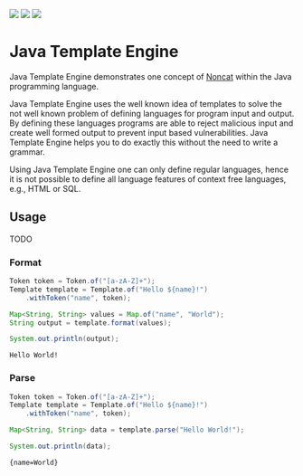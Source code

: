 <!-- markdown-link-check-disable -->
[![](https://github.com/noncat-lang/java-template-engine/actions/workflows/unit-test.yml/badge.svg)](https://github.com/noncat-lang/java-template-engine/actions/workflows/unit-test.yml?query=branch%3Amain)
[![](https://github.com/noncat-lang/java-template-engine/actions/workflows/semgrep.yml/badge.svg)](https://github.com/noncat-lang/java-template-engine/actions/workflows/semgrep.yml?query=branch%3Amain)
[![](https://github.com/noncat-lang/java-template-engine/actions/workflows/dependency-check.yml/badge.svg)](https://github.com/noncat-lang/java-template-engine/actions/workflows/dependency-check.yml?query=branch%3Amain)
<!-- markdown-link-check-enable -->

# Java Template Engine

Java Template Engine demonstrates one concept of [Noncat](https://github.com/noncat-lang/noncat) within the Java programming language.

Java Template Engine uses the well known idea of templates to solve the not well known problem of defining languages for program input and output.
By defining these languages programs are able to reject malicious input and create well formed output to prevent input based vulnerabilities.
Java Template Engine helps you to do exactly this without the need to write a grammar.

Using Java Template Engine one can only define regular languages, hence it is not possible to define all language features of context free languages, e.g., HTML or SQL.


## Usage

TODO

### Format

```Java
Token token = Token.of("[a-zA-Z]+");
Template template = Template.of("Hello ${name}!")
    .withToken("name", token);

Map<String, String> values = Map.of("name", "World");
String output = template.format(values);

System.out.println(output);
```
```
Hello World!
```

### Parse

```Java
Token token = Token.of("[a-zA-Z]+");
Template template = Template.of("Hello ${name}!")
    .withToken("name", token);

Map<String, String> data = template.parse("Hello World!");

System.out.println(data);
```
```
{name=World}
```

